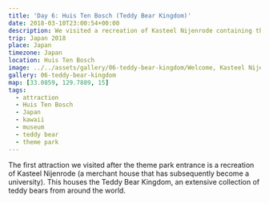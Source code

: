 ```yaml
---
title: 'Day 6: Huis Ten Bosch (Teddy Bear Kingdom)'
date: 2018-03-10T23:00:54+00:00
description: We visited a recreation of Kasteel Nijenrode containing the Teddy Bear Kingdom, an extensive collection of teddy bears from around the world.
trip: Japan 2018
place: Japan
timezone: Japan
location: Huis Ten Bosch
image: ../../assets/gallery/06-teddy-bear-kingdom/Welcome, Kasteel Nijenrode.jpeg
gallery: 06-teddy-bear-kingdom
map: [33.0859, 129.7889, 15]
tags:
  - attraction
  - Huis Ten Bosch
  - Japan
  - kawaii
  - museum
  - teddy bear
  - theme park
---
```


The first attraction we visited after the theme park entrance is a recreation of Kasteel Nijenrode (a merchant house that has subsequently become a university). This houses the Teddy Bear Kingdom, an extensive collection of teddy bears from around the world.
